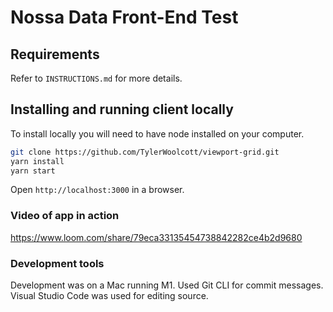 # Nossa Data Front-End Test

## Requirements

Refer to `INSTRUCTIONS.md` for more details.

## Installing and running client locally 

To install locally you will need to have node installed on your computer.

```bash
git clone https://github.com/TylerWoolcott/viewport-grid.git
yarn install
yarn start
```

Open `http://localhost:3000` in a browser. 

### Video of app in action

https://www.loom.com/share/79eca33135454738842282ce4b2d9680

### Development tools

Development was on a Mac running M1. Used Git CLI for commit messages. Visual Studio Code was used for editing source.